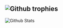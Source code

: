 <!-- https://github.com/ryo-ma/github-profile-trophy -->
![Github trophies](https://github-profile-trophy.vercel.app/?username=freya022&theme=radical&margin-w=5&margin-h=5&no-bg=true)
---
<!-- [https://github.com/ryo-ma/github-profile-trophy](https://github.com/anuraghazra/github-readme-stats) -->
![Github Stats](https://github-readme-stats.vercel.app/api?username=freya022&bg_color=30,e96443,904e95&title_color=fff&text_color=fff)
